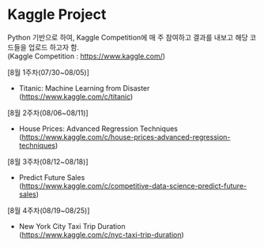 # Kaggle Project   
      
    
   
Python 기반으로 하여, Kaggle Competition에 매 주 참여하고 결과를 내보고 해당 코드들을 업로드 하고자 함.  
(Kaggle Competition : https://www.kaggle.com/)    

 
 
 
 
 
 
 
 
[8월 1주차(07/30~08/05)]

* Titanic: Machine Learning from Disaster  
(https://www.kaggle.com/c/titanic)    
  


[8월 2주차(08/06~08/11)]

* House Prices: Advanced Regression Techniques  
(https://www.kaggle.com/c/house-prices-advanced-regression-techniques)    
  
  

[8월 3주차(08/12~08/18)]

* Predict Future Sales  
(https://www.kaggle.com/c/competitive-data-science-predict-future-sales)    
  


[8월 4주차(08/19~08/25)]

* New York City Taxi Trip Duration  
(https://www.kaggle.com/c/nyc-taxi-trip-duration)    




